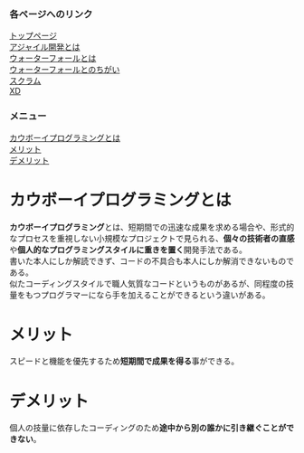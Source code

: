 ### 各ページへのリンク
[トップページ](index.md)  
[アジャイル開発とは](index_#1.md)  
[ウォーターフォールとは](index#3.md)  
[ウォーターフォールとのちがい](index#6.md)  
[スクラム](scrm.md)  
[XD](xd.md)  

### メニュー
[カウボーイプログラミングとは](#カウボーイプログラミングとは)  
[メリット](#メリット)  
[デメリット](#デメリット)

# カウボーイプログラミングとは
**カウボーイプログラミング**とは、短期間での迅速な成果を求める場合や、形式的なプロセスを重視しない小規模なプロジェクトで見られる、**個々の技術者の直感**や**個人的なプログラミングスタイルに重きを置く**開発手法である。  
書いた本人にしか解読できず、コードの不具合も本人にしか解消できないものである。  
似たコーディングスタイルで職人気質なコードというものがあるが、同程度の技量をもつプログラマーになら手を加えることができるという違いがある。

# メリット
スピードと機能を優先するため**短期間で成果を得る**事ができる。

# デメリット
個人の技量に依存したコーディングのため**途中から別の誰かに引き継ぐことができない**。
